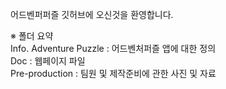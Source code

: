 어드벤퍼퍼즐 깃허브에 오신것을 환영합니다.

※ 폴더 요약 <br>
Info. Adventure Puzzle : 어드벤처퍼즐 앱에 대한 정의 <br>
Doc : 웹페이지 파일 <br>
Pre-production : 팀원 및 제작준비에 관한 사진 및 자료
